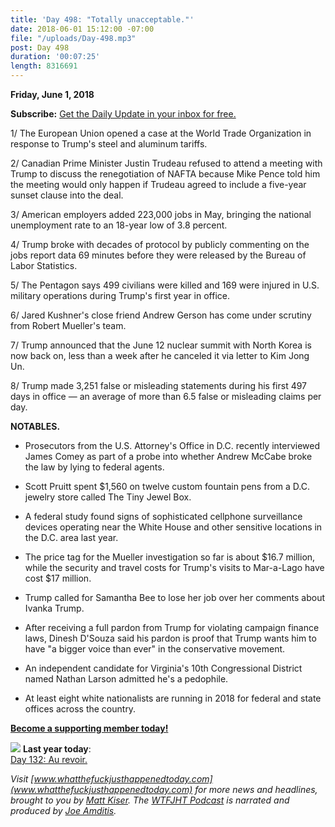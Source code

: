 ```yaml
---
title: 'Day 498: "Totally unacceptable."'
date: 2018-06-01 15:12:00 -07:00
file: "/uploads/Day-498.mp3"
post: Day 498
duration: '00:07:25'
length: 8316691
---
```


**Friday, June 1, 2018**

**Subscribe:** [Get the Daily Update in your inbox for free.](https://whatthefuckjusthappenedtoday.com/subscribe/)

1/ The European Union opened a case at the World Trade Organization in response to Trump's steel and aluminum tariffs.

2/ Canadian Prime Minister Justin Trudeau refused to attend a meeting with Trump to discuss the renegotiation of NAFTA because Mike Pence told him the meeting would only happen if Trudeau agreed to include a five-year sunset clause into the deal.

3/ American employers added 223,000 jobs in May, bringing the national unemployment rate to an 18-year low of 3.8 percent.

4/ Trump broke with decades of protocol by publicly commenting on the jobs report data 69 minutes before they were released by the Bureau of Labor Statistics.

5/ The Pentagon says 499 civilians were killed and 169 were injured in U.S. military operations during Trump's first year in office.

6/ Jared Kushner's close friend Andrew Gerson has come under scrutiny from Robert Mueller's team.

7/ Trump announced that the June 12 nuclear summit with North Korea is now back on, less than a week after he canceled it via letter to Kim Jong Un.

8/ Trump made 3,251 false or misleading statements during his first 497 days in office — an average of more than 6.5 false or misleading claims per day.

**NOTABLES.**

* Prosecutors from the U.S. Attorney's Office in D.C. recently interviewed James Comey as part of a probe into whether Andrew McCabe broke the law by lying to federal agents.

* Scott Pruitt spent $1,560 on twelve custom fountain pens from a D.C. jewelry store called The Tiny Jewel Box.

* A federal study found signs of sophisticated cellphone surveillance devices operating near the White House and other sensitive locations in the D.C. area last year.

* The price tag for the Mueller investigation so far is about $16.7 million, while the security and travel costs for Trump's visits to Mar-a-Lago have cost $17 million.

* Trump called for Samantha Bee to lose her job over her comments about Ivanka Trump.

* After receiving a full pardon from Trump for violating campaign finance laws, Dinesh D'Souza said his pardon is proof that Trump wants him to have "a bigger voice than ever" in the conservative movement.

* An independent candidate for Virginia's 10th Congressional District named Nathan Larson admitted he's a pedophile.

* At least eight white nationalists are running in 2018 for federal and state offices across the country.

**[Become a supporting member today!](https://whatthefuckjusthappenedtoday.com/membership/?utm_source=2017\+Donors&utm_campaign=8dccd905d9-&utm_medium=email&utm_term=0_3bd36f654c-8dccd905d9-169730397)**

![](https://static.xx.fbcdn.net/images/emoji.php/v9/f7e/1/16/1f4c5.png) **Last year today**:\
[Day 132: Au revoir.](https://whatthefuckjusthappenedtoday.com/2017/05/31/Day-132/)

*Visit [www.whatthefuckjusthappenedtoday.com](www.whatthefuckjusthappenedtoday.com) for more news and headlines, brought to you by [Matt Kiser](https://twitter.com/Matt_Kiser). The [WTFJHT Podcast](https://whatthefuckjusthappenedtoday.com/podcasts/) is narrated and produced by [Joe Amditis](https://twitter.com/jsamditis).*